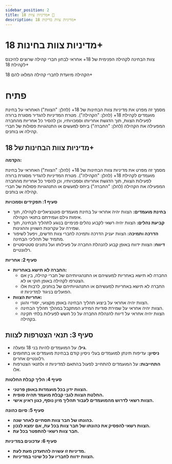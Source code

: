 ```yaml
---
sidebar_position: 2
title: מדיניות צוות 18+ 🔞
description: מדיניות צוות בדיקות 18+
---
```

# מדיניות צוות בחינות 18+ 
צוות הבחינה לקהילה הפנימית של 18+ אחראי לבחון חברי קהילה שרוצים להיכנס לקהילת 18+

הקהילה מיועדת לחברי קהילה המלאו להם 18+

# פתיח
מסמך זה מפרט את מדיניות צוות הבחינות של 18+ (להלן: "הצוות") האחראי על בחינת מועמדים לקהילת 18+ (להלן: "הקהילה"). מטרת המדיניות להגדיר מסגרת ברורה לפעילות הצוות, תוך הדגשת אחריותו וסמכויותיו, וכן להסיר כל אחריות מהחברה המפעילה את הקהילה (להלן: "החברה") ביחס למעשים או התנהגויות פסולות של חברי קהילה או בוחנים.

## מדיניות צוות הבחינות של 18+

**הקדמה:**

מסמך זה מפרט את מדיניות צוות הבחינות של 18+ (להלן: "הצוות") האחראי על בחינת מועמדים לקהילת 18+ (להלן: "הקהילה"). מטרת המדיניות להגדיר מסגרת ברורה לפעילות הצוות, תוך הדגשת אחריותו וסמכויותיו, וכן להסיר כל אחריות מהחברה המפעילה את הקהילה (להלן: "החברה") ביחס למעשים או התנהגויות פסולות של חברי קהילה או בוחנים.

**סעיף 1: תפקידים וסמכויות**

* **בחינת מועמדים:** הצוות יהיה אחראי על בחינת מועמדים פוטנציאליים לקהילה, תוך אימות גילם ועמידתם בתנאי הקהילה.
* **קביעת נהלים:** הצוות יהיה רשאי לקבוע נהלים פנימיים בנוגע לתהליך הבחינה, תוך שמירה על עקרונות השוויון וההגינות.
* **הדרכה ותמיכה:** הצוות יעניק הדרכה ותמיכה לחברי צוות חדשים, ויפעל לשיפור מתמיד של תהליכי הבחינה.
* **דיווח:** הצוות ידווח באופן קבוע להנהלת החברה על פעילותו ועל נתונים סטטיסטיים רלוונטיים.

**סעיף 2: אחריות**

* **החברה לא תישא באחריות:** 
    * החברה לא תישא באחריות למעשיהם או התנהגויותיהם של חברי קהילה, בין אם הצטרפו לקהילה באופן חוקי או לא.
    * החברה לא תישא באחריות למעשיהם או התנהגויותיהם של בוחנים, לרבות אלו הפועלים בניגוד למדיניות זו.
* **אחריות הצוות:** 
    * הצוות יהיה אחראי על ביצוע תהליך הבחינה באופן מקצועי, יסודי והוגן.
    * הצוות יהיה אחראי על שמירת סודיות המידע המתקבל במהלך תהליך הבחינה.
    * הצוות יהיה אחראי על דיווח להנהלת החברה על כל חשש לפעילות בלתי תקינה בקהילה.

## סעיף 3: תנאי הצטרפות לצוות

* **גיל:** על המועמדים להיות בני 18 ומעלה.
* **ניסיון:** עדיפות תינתן למועמדים בעלי ניסיון קודם בבחינת מועמדים או בתחומים רלוונטיים אחרים.
* **התחייבות:** על המועמדים להתחייב לפעול בהתאם למדיניות זו ולתנאי הצטרפות אלו.

**סעיף 4: הליך קבלת החלטות**

* **הצוות ידון בכל מועמדות באופן פרטני.**
* **החלטת הצוות לגבי קבלת מועמד תהיה סופית.**
* **הצוות רשאי לדרוש מהמועמדים לעבור תהליך מיון נוסף, כגון ראיון אישי.**

**סעיף 5: סיום כהונה**

* **כהונתו של חבר צוות תסתיים לאחר שנה.**
* **הצוות רשאי להפסיק את כהונתו של חבר צוות בכל עת, אם ימצא לנכון.**
* **חבר צוות רשאי להתפטר בכל עת.**

**סעיף 6: עדכונים במדיניות**

* **מדיניות זו עשויה להתעדכן מעת לעת.**
* **הצוות ידווח לחבריו על כל שינוי במדיניות.**
